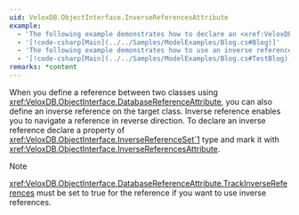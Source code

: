 ```yaml
---
uid: VeloxDB.ObjectInterface.InverseReferencesAttribute
example:
  - 'The following example demonstrates how to declare an <xref:VeloxDB.ObjectInterface.InverseReferencesAttribute> property.'
  - '[!code-csharp[Main](../../Samples/ModelExamples/Blog.cs#Blog)]'
  - 'The following example demonstrates how to use an inverse reference.'
  - '[!code-csharp[Main](../../Samples/ModelExamples/Blog.cs#TestBlog)]'
remarks: *content
---
```

When you define a reference between two classes using <xref:VeloxDB.ObjectInterface.DatabaseReferenceAttribute>, you can also define an inverse reference on the target class. Inverse reference enables you to navigate a reference in reverse direction. To declare an inverse reference declare a property of <xref:VeloxDB.ObjectInterface.InverseReferenceSet`1> type and mark it with <xref:VeloxDB.ObjectInterface.InverseReferencesAttribute>.

> [!NOTE]
> <xref:VeloxDB.ObjectInterface.DatabaseReferenceAttribute.TrackInverseReferences> must be set to true for the reference if you want to use inverse references.
